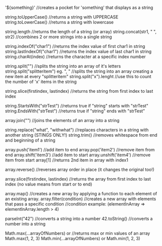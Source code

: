 '${something}'                                      //creates a pocket for 'something' that displays as a string

string.toUpperCase()                                //returns a string with UPPERCASE
string.toLowerCase()                                //returns a string with lowercase

string.length                                       //returns the length of a string (or array)
string.concat(str1, " ", str2)                      //combines 2 or more strings into a single string

string.indexOf("char1")                             //returns the index value of first char1 in string
string.lastIndexOf("char1")                         //returns the index value of last char1 in string
string.charAt(index)                                //returns the character at a specific index number

string.split("")                                    //splits the string into an array of it's letters
string.split("splitteritem") eg. ", "               //splits the string into an array creating a new item at every "splitteritem"
string.split("x").lenght                            //use this to count the number of 'x' items in the string

string.slice(firstindex, lastindex)                 //returns the string from first index to last index

string.StartsWith("strTest")                        //returns true if "string" starts with "strTest"
string.EndsWith("strTest")                          //returns true if "string" ends with "strTest"

array.join("")                                      //joins the elements of an array into a string

string.replace("what", "withwhat")                  //replaces characters in a string with another string (STINGS ONLY!)
string.trim()                                       //removes whitespace from end and beginning of a string

array.push('item1')                                 //add item to end
array.pop('item2')                                  //remove item from end
array.shift('item3')                                //add item to start
array.unshift('item4')                              //remove item from start
array[1]                                            //returns 2nd item in array with index1

array.reverse()                                     //reverses array order in place (it changes the original too!)

array.slice(firstindex, lastindex)                  //returns the array from first index to last index (no value means from start or to end)

array.map()                                         //creates a new array by applying a function to each element of an existing array.
array.filter(condition)                             //creates a new array with elements that pass a specific condition
                                                    //condition example: (elementInArray => elementInArray.length > 4)

parseInt("42")                                      //converts a string into a number
42.toString()                                       //converts a number into a string

Math.max(...arrayOfNumbers) or                      //returns max or min values of an array
    Math.max(1, 2, 3)
Math.min(...arrayOfNumbers) or
    Math.min(1, 2, 3)
